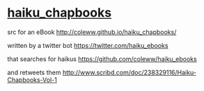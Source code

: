 # [haiku_chapbooks](http://coleww.github.io/haiku_chapbooks/ )

src for an eBook http://coleww.github.io/haiku_chapbooks/ 

written by a twitter bot https://twitter.com/haiku_ebooks 

that searches for haikus https://github.com/coleww/haiku_ebooks 

and retweets them  http://www.scribd.com/doc/238329116/Haiku-Chapbooks-Vol-1
 
